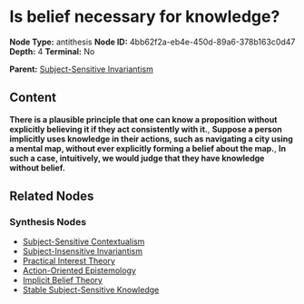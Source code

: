# Is belief necessary for knowledge?

**Node Type:** antithesis
**Node ID:** 4bb62f2a-eb4e-450d-89a6-378b163c0d47
**Depth:** 4
**Terminal:** No

**Parent:** [Subject-Sensitive Invariantism](subject-sensitive-invariantism-synthesis-fab48888-708c-445b-b397-d53563a1edd0.md)

## Content

**There is a plausible principle that one can know a proposition without explicitly believing it if they act consistently with it.**, **Suppose a person implicitly uses knowledge in their actions, such as navigating a city using a mental map, without ever explicitly forming a belief about the map.**, **In such a case, intuitively, we would judge that they have knowledge without belief.**

## Related Nodes

### Synthesis Nodes

- [Subject-Sensitive Contextualism](subject-sensitive-contextualism-synthesis-ecaf82bb-2f92-4d27-b392-52fe0b18c89a.md)
- [Subject-Insensitive Invariantism](subject-insensitive-invariantism-synthesis-99735af9-4fe4-4439-a81c-f8b66bfba454.md)
- [Practical Interest Theory](practical-interest-theory-synthesis-51aef3eb-be04-4c4b-a595-00a28c7059bc.md)
- [Action-Oriented Epistemology](action-oriented-epistemology-synthesis-2f0259de-2605-4592-9883-39ab52980420.md)
- [Implicit Belief Theory](implicit-belief-theory-synthesis-11909929-7bb8-4b6e-8e13-363a4096a590.md)
- [Stable Subject-Sensitive Knowledge](stable-subject-sensitive-knowledge-synthesis-2f339574-2aa5-43de-854e-fcd81938e514.md)

